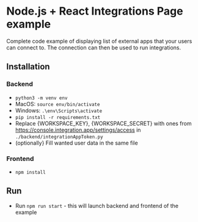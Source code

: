 # Node.js + React Integrations Page example

Complete code example of displaying list of external apps that your users can connect to. The connection can then be used to run integrations.

## Installation

### Backend
- `python3 -m venv env`
- MacOS: `source env/bin/activate`
- Windows: `.\env\Scripts\activate`
- `pip install -r requirements.txt`
- Replace {WORKSPACE_KEY}, {WORKSPACE_SECRET} with ones from https://console.integration.app/settings/access in `./backend/integrationAppToken.py`
- (optionally} Fill wanted user data in the same file

### Frontend
- `npm install`

## Run
- Run `npm run start` - this will launch backend and frontend of the example
